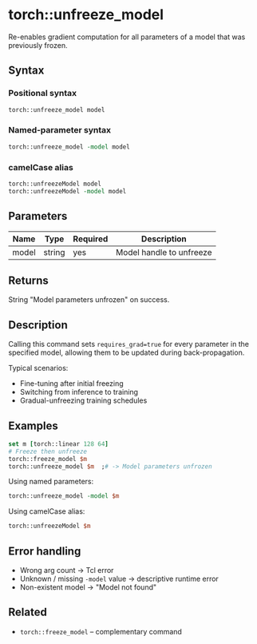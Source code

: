 # torch::unfreeze_model

Re-enables gradient computation for all parameters of a model that was previously frozen.

## Syntax

### Positional syntax
```tcl
torch::unfreeze_model model
```

### Named-parameter syntax
```tcl
torch::unfreeze_model -model model
```

### camelCase alias
```tcl
torch::unfreezeModel model
torch::unfreezeModel -model model
```

## Parameters
| Name | Type | Required | Description |
|------|------|----------|-------------|
| model | string | yes | Model handle to unfreeze |

## Returns
String "Model parameters unfrozen" on success.

## Description
Calling this command sets `requires_grad=true` for every parameter in the specified model, allowing them to be updated during back-propagation.

Typical scenarios:
* Fine-tuning after initial freezing
* Switching from inference to training
* Gradual-unfreezing training schedules

## Examples
```tcl
set m [torch::linear 128 64]
# Freeze then unfreeze
torch::freeze_model $m
torch::unfreeze_model $m  ;# -> Model parameters unfrozen
```

Using named parameters:
```tcl
torch::unfreeze_model -model $m
```

Using camelCase alias:
```tcl
torch::unfreezeModel $m
```

## Error handling
* Wrong arg count → Tcl error
* Unknown / missing `-model` value → descriptive runtime error
* Non-existent model → "Model not found"

## Related
* `torch::freeze_model` – complementary command 